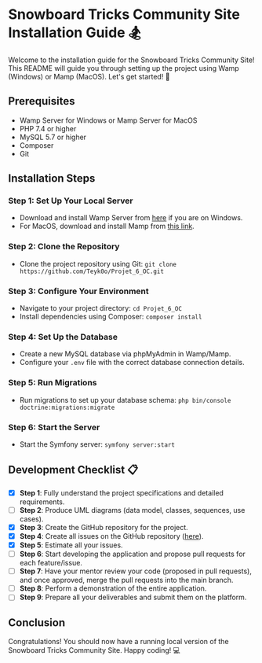 # Snowboard Tricks Community Site Installation Guide 🏂

Welcome to the installation guide for the Snowboard Tricks Community Site! This README will guide you through setting up the project using Wamp (Windows) or Mamp (MacOS). Let's get started! 🚀

## Prerequisites
- Wamp Server for Windows or Mamp Server for MacOS
- PHP 7.4 or higher
- MySQL 5.7 or higher
- Composer
- Git

## Installation Steps

### Step 1: Set Up Your Local Server
- Download and install Wamp Server from [here](https://www.wampserver.com/en/) if you are on Windows.
- For MacOS, download and install Mamp from [this link](https://www.mamp.info/en/).

### Step 2: Clone the Repository
- Clone the project repository using Git: ```git clone https://github.com/Teyk0o/Projet_6_OC.git```

### Step 3: Configure Your Environment
- Navigate to your project directory: ```cd Projet_6_OC```
- Install dependencies using Composer: ```composer install```

### Step 4: Set Up the Database
- Create a new MySQL database via phpMyAdmin in Wamp/Mamp.
- Configure your `.env` file with the correct database connection details.

### Step 5: Run Migrations
- Run migrations to set up your database schema: ```php bin/console doctrine:migrations:migrate```

### Step 6: Start the Server
- Start the Symfony server: ```symfony server:start```

## Development Checklist 📋

- [x] **Step 1**: Fully understand the project specifications and detailed requirements.
- [ ] **Step 2**: Produce UML diagrams (data model, classes, sequences, use cases).
- [x] **Step 3**: Create the GitHub repository for the project.
- [x] **Step 4**: Create all issues on the GitHub repository ([here](https://github.com/Teyk0o/Projet_6_OC/issues/new)).
- [x] **Step 5**: Estimate all your issues.
- [ ] **Step 6**: Start developing the application and propose pull requests for each feature/issue.
- [ ] **Step 7**: Have your mentor review your code (proposed in pull requests), and once approved, merge the pull requests into the main branch.
- [ ] **Step 8**: Perform a demonstration of the entire application.
- [ ] **Step 9**: Prepare all your deliverables and submit them on the platform.

## Conclusion
Congratulations! You should now have a running local version of the Snowboard Tricks Community Site. Happy coding! 💻
